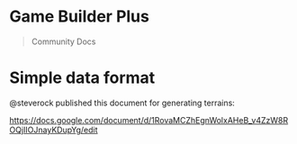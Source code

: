 # Game Builder Plus

> Community Docs 


# Simple data format

@steverock published this document for generating terrains:

https://docs.google.com/document/d/1RovaMCZhEgnWolxAHeB_v4ZzW8ROQjIIOJnayKDupYg/edit

